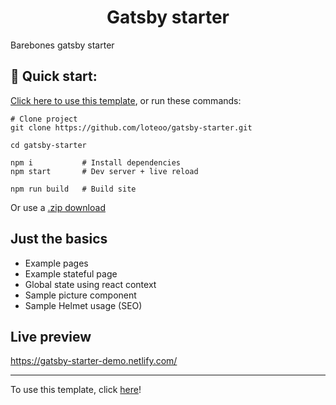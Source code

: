 <h1 align="center">
  Gatsby starter
</h1>

Barebones gatsby starter

## 🚀 Quick start:

[Click here to use this template](https://github.com/loteoo/gatsby-starter/generate), or run these commands:

```
# Clone project
git clone https://github.com/loteoo/gatsby-starter.git

cd gatsby-starter

npm i           # Install dependencies
npm start       # Dev server + live reload
```

```
npm run build   # Build site
```

Or use a [.zip download](https://github.com/loteoo/gatsby-starter/archive/master.zip)

## Just the basics

- Example pages
- Example stateful page
- Global state using react context
- Sample picture component
- Sample Helmet usage (SEO)

## Live preview

https://gatsby-starter-demo.netlify.com/


---

To use this template, click [here](https://github.com/loteoo/gatsby-starter/generate)!

